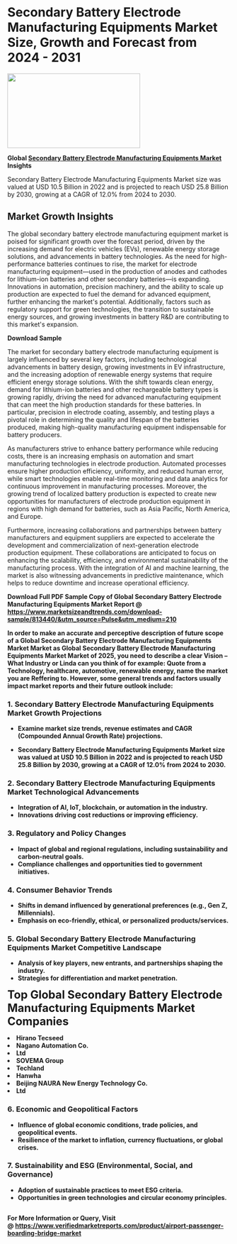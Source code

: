 <H1>Secondary Battery Electrode Manufacturing Equipments Market Size, Growth and Forecast from 2024 - 2031</H1><img class="aligncenter size-medium wp-image-584254" src="https://thirdeyenews.in/wp-content/uploads/2024/09/Global-Market-Research-300x168.jpeg" alt="" width="300" height="168" /><p><strong>Global&nbsp;<a href="https://www.marketsizeandtrends.com/download-sample/813440/&amp;utm_source=Pulse&amp;utm_medium=210">Secondary Battery Electrode Manufacturing Equipments Market</a> Insights</strong></p><p>Secondary Battery Electrode Manufacturing Equipments Market size was valued at USD 10.5 Billion in 2022 and is projected to reach USD 25.8 Billion by 2030, growing at a CAGR of 12.0% from 2024 to 2030.</p><p><h2>Market Growth Insights</h2> <p>The global secondary battery electrode manufacturing equipment market is poised for significant growth over the forecast period, driven by the increasing demand for electric vehicles (EVs), renewable energy storage solutions, and advancements in battery technologies. As the need for high-performance batteries continues to rise, the market for electrode manufacturing equipment—used in the production of anodes and cathodes for lithium-ion batteries and other secondary batteries—is expanding. Innovations in automation, precision machinery, and the ability to scale up production are expected to fuel the demand for advanced equipment, further enhancing the market's potential. Additionally, factors such as regulatory support for green technologies, the transition to sustainable energy sources, and growing investments in battery R&D are contributing to this market's expansion.</p> <p><strong>Download Sample</strong></p> <p>The market for secondary battery electrode manufacturing equipment is largely influenced by several key factors, including technological advancements in battery design, growing investments in EV infrastructure, and the increasing adoption of renewable energy systems that require efficient energy storage solutions. With the shift towards clean energy, demand for lithium-ion batteries and other rechargeable battery types is growing rapidly, driving the need for advanced manufacturing equipment that can meet the high production standards for these batteries. In particular, precision in electrode coating, assembly, and testing plays a pivotal role in determining the quality and lifespan of the batteries produced, making high-quality manufacturing equipment indispensable for battery producers.</p> <p>As manufacturers strive to enhance battery performance while reducing costs, there is an increasing emphasis on automation and smart manufacturing technologies in electrode production. Automated processes ensure higher production efficiency, uniformity, and reduced human error, while smart technologies enable real-time monitoring and data analytics for continuous improvement in manufacturing processes. Moreover, the growing trend of localized battery production is expected to create new opportunities for manufacturers of electrode production equipment in regions with high demand for batteries, such as Asia Pacific, North America, and Europe.</p> <p>Furthermore, increasing collaborations and partnerships between battery manufacturers and equipment suppliers are expected to accelerate the development and commercialization of next-generation electrode production equipment. These collaborations are anticipated to focus on enhancing the scalability, efficiency, and environmental sustainability of the manufacturing process. With the integration of AI and machine learning, the market is also witnessing advancements in predictive maintenance, which helps to reduce downtime and increase operational efficiency.</p> <p><strong></p><p><span class=""><strong>Download Full PDF Sample Copy of Global Secondary Battery Electrode Manufacturing Equipments Market Report</strong> @ <a href="https://www.marketsizeandtrends.com/download-sample/813440/&amp;utm_source=Pulse&amp;utm_medium=210" target="_blank">https://www.marketsizeandtrends.com/download-sample/813440/&amp;utm_source=Pulse&amp;utm_medium=210</a></span></p><p>In order to make an accurate and perceptive description of future scope of a Global&nbsp;Secondary Battery Electrode Manufacturing Equipments Market Market as Global&nbsp;Secondary Battery Electrode Manufacturing Equipments Market Market of 2025, you need to describe a clear Vision &ndash; What Industry or Linda can you think of for example: Quote from a Technology, healthcare, automotive, renewable energy, name the market you are Reffering to. However, some general trends and factors usually impact market reports and their future outlook include:</p><h3>1.&nbsp;<strong>Secondary Battery Electrode Manufacturing Equipments Market Growth Projections</strong></h3><ul><li>Examine market size trends, revenue estimates and CAGR (Compounded Annual Growth Rate) projections.</li><li><p>Secondary Battery Electrode Manufacturing Equipments Market size was valued at USD 10.5 Billion in 2022 and is projected to reach USD 25.8 Billion by 2030, growing at a CAGR of 12.0% from 2024 to 2030.</p></li></ul><h3>2.&nbsp;<strong>Secondary Battery Electrode Manufacturing Equipments Market Technological Advancements</strong></h3><ul><li>Integration of AI, IoT, blockchain, or automation in the industry.</li><li>Innovations driving cost reductions or improving efficiency.</li></ul><h3>3.&nbsp;<strong>Regulatory and Policy Changes</strong></h3><ul><li>Impact of global and regional regulations, including sustainability and carbon-neutral goals.</li><li>Compliance challenges and opportunities tied to government initiatives.</li></ul><h3>4.&nbsp;<strong>Consumer Behavior Trends</strong></h3><ul><li>Shifts in demand influenced by generational preferences (e.g., Gen Z, Millennials).</li><li>Emphasis on eco-friendly, ethical, or personalized products/services.</li></ul><h3>5.&nbsp;<strong>Global Secondary Battery Electrode Manufacturing Equipments Market Competitive Landscape</strong></h3><ul><li>Analysis of key players, new entrants, and partnerships shaping the industry.</li><li>Strategies for differentiation and market penetration.</li></ul><p data-pm-slice="1 1 []"><span style="color: inherit; font-family: inherit; font-size: 25px;">Top Global Secondary Battery Electrode Manufacturing Equipments Market Companies</span></p><div class="" data-test-id=""><p><li>Hirano Tecseed</li><li> Nagano Automation Co.</li><li>Ltd</li><li> SOVEMA Group</li><li> Techland</li><li> Hanwha</li><li> Beijing NAURA New Energy Technology Co.</li><li>Ltd</li></p></div><h3>6.&nbsp;<strong>Economic and Geopolitical Factors</strong></h3><ul><li>Influence of global economic conditions, trade policies, and geopolitical events.</li><li>Resilience of the market to inflation, currency fluctuations, or global crises.</li></ul><h3>7.&nbsp;<strong>Sustainability and ESG (Environmental, Social, and Governance)</strong></h3><ul><li>Adoption of sustainable practices to meet ESG criteria.</li><li>Opportunities in green technologies and circular economy principles.</li></ul><h2><strong style="font-size: 14px;">For More Information or Query, Visit @&nbsp;</strong><a style="background-color: #ffffff; font-size: 14px;" href="https://www.marketsizeandtrends.com/report/secondary-battery-electrode-manufacturing-equipments-market/" target="_blank">https://www.verifiedmarketreports.com/product/airport-passenger-boarding-bridge-market</a></h2>
